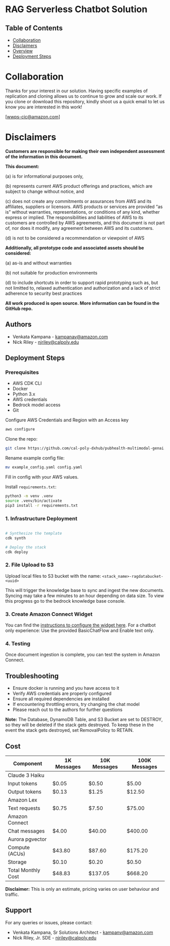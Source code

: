 # RAG Serverless Chatbot Solution


## Table of Contents
- [Collaboration](#collaboration)
- [Disclaimers](#disclaimers)
- [Overview](#chatbot-overview)
- [Deployment Steps](#deployment-steps)



# Collaboration
Thanks for your interest in our solution.  Having specific examples of replication and cloning allows us to continue to grow and scale our work. If you clone or download this repository, kindly shoot us a quick email to let us know you are interested in this work!

[wwps-cic@amazon.com]

# Disclaimers

**Customers are responsible for making their own independent assessment of the information in this document.**

**This document:**

(a) is for informational purposes only,

(b) represents current AWS product offerings and practices, which are subject to change without notice, and

(c) does not create any commitments or assurances from AWS and its affiliates, suppliers or licensors. AWS products or services are provided “as is” without warranties, representations, or conditions of any kind, whether express or implied. The responsibilities and liabilities of AWS to its customers are controlled by AWS agreements, and this document is not part of, nor does it modify, any agreement between AWS and its customers.

(d) is not to be considered a recommendation or viewpoint of AWS

**Additionally, all prototype code and associated assets should be considered:**

(a) as-is and without warranties

(b) not suitable for production environments

(d) to include shortcuts in order to support rapid prototyping such as, but not limitted to, relaxed authentication and authorization and a lack of strict adherence to security best practices

**All work produced is open source. More information can be found in the GitHub repo.**

## Authors
- Venkata Kampana - kampanav@amazon.com
- Nick Riley - njriley@calpoly.edu

## Deployment Steps

### Prerequisites
- AWS CDK CLI
- Docker
- Python 3.x
- AWS credentials
- Bedrock model access
- Git

Configure AWS Credentials and Region with an Access key
```bash
aws configure
```

Clone the repo:
```bash
git clone https://github.com/cal-poly-dxhub/pubhealth-multimodal-genai.git
```

Rename example config file:
```bash
mv example_config.yaml config.yaml
```
Fill in config with your AWS values.

Install `requirements.txt`:
```bash
python3 -m venv .venv
source .venv/bin/activate
pip3 install -r requirements.txt
```

### 1. Infrastructure Deployment
```bash

# Synthesize the template
cdk synth

# Deploy the stack
cdk deploy
```

### 2. File Upload to S3
Upload local files to S3 bucket with the name:
`<stack_name>-ragdatabucket-<uuid>`

This will trigger the knowledge base to sync and ingest the new documents.
Syncing may take a few minutes to an hour depending on data size.
To view this progress go to the bedrock knowledge base console.

### 3. Create Amazon Connect Widget
You can find the [instructions to configure the widget here](https://docs.aws.amazon.com/connect/latest/adminguide/config-com-widget1.html).
For a chatbot only experience: Use the provided BasicChatFlow and Enable text only.

### 4. Testing
Once document ingestion is complete, you can test the system in Amazon Connect.

## Troubleshooting
- Ensure docker is running and you have access to it
- Verify AWS credentials are properly configured
- Ensure all required dependencies are installed
- If encountering throttling errors, try changing the chat model
- Please reach out to the authors for further questions

**Note:** The Database, DynamoDB Table, and S3 Bucket are set to DESTROY, so they will be deleted if the stack gets destroyed. To keep these in the event the stack gets destroyed, set RemovalPolicy to RETAIN.

## Cost
| Component | 1K Messages | 10K Messages | 100K Messages |
|-----------|------------|-------------|--------------|
| Claude 3 Haiku | | | | |
| Input tokens | $0.05 | $0.50 | $5.00 |
| Output tokens | $0.13 | $1.25 | $12.50 |
| Amazon Lex | | | | |
| Text requests | $0.75 | $7.50 | $75.00 |
| Amazon Connect | | | | |
| Chat messages | $4.00 | $40.00 | $400.00 |
| Aurora pgvector | | | | |
| Compute (ACUs) | $43.80 | $87.60 | $175.20 |
| Storage | $0.10 | $0.20 | $0.50 | $2.00 |
| Total Monthly Cost | $48.83 | $137.05 | $668.20 |

**Disclaimer:** This is only an estimate, pricing varies on user behaviour and traffic.


## Support
For any queries or issues, please contact:
- Venkata Kampana, Sr Solutions Architect - kampanv@amazon.com
- Nick Riley, Jr. SDE - njriley@calpoly.edu
